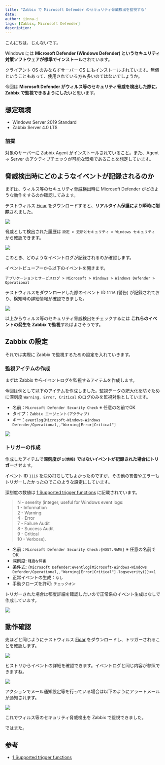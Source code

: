 ```yaml
---
title: "Zabbix で Microsoft Defender のセキュリティ脅威検出を監視する"
date: 
author: jinna-i
tags: [Zabbix, Microsoft Defender]
description: 
---
```


こんにちは、じんないです。

Windows には **Microsoft Defender (Windows Defender) というセキュリティ対策ソフトウェアが標準でインストール**されています。

クライアント OS のみならずサーバー OS にもインストールされています。無償ということもあって、使用されている方も多いのではないでしょうか。

今回は **Microsoft Defender がウィルス等のセキュリティ脅威を検出した際に、Zabbix で監視できるようにしたい**と思います。

## 想定環境

- Windows Server 2019 Standard
- Zabbix Server 4.0 LTS

### 前提

対象のサーバーに Zabbix Agent がインストールされていること。また、Agent → Server のアクティブチェックが可能な環境であることを想定しています。

## 脅威検出時にどのようなイベントが記録されるのか

まずは、ウィルス等のセキュリティ脅威検出時に Microsoft Defender がどのような動作をするのか確認してみます。

テストウィルス [Eicar](https://www.eicar.org/) をダウンロードすると、**リアルタイム保護により瞬時に削除**されました。

![](images/001.png)

脅威として検出された履歴は `設定 > 更新とセキュリティ > Windows セキュリティ` から確認できます。

![](images/002.png)

このとき、どのようなイベントログが記録されるのか確認します。

イベントビューアーから以下のイベントを開きます。

`アプリケーションとサービスログ > Microsoft > Windows > Windows Defender > Operational`

テストウィルスをダウンロードした際のイベント ID `1116` (警告) が記録されており、検知時の詳細情報が確認できました。

![](images/003.png)

以上からウィルス等のセキュリティ脅威検出をチェックするには **これらのイベントの発生を Zabbix で監視**すればよさそうです。

## Zabbix の設定

それでは実際に Zabbix で監視するための設定を入れていきます。

### 監視アイテムの作成

まずは Zabbix からイベントログを監視するアイテムを作成します。

今回は例として以下のアイテムを作成しました。監視データの肥大化を防ぐために深刻度 `Warning, Error, Critical` のログのみを監視対象としています。

- 名前：`Microsoft Defender Security Check` ※ 任意の名前でOK
- タイプ：`Zabbix エージェント(アクティブ)`
- キー：`eventlog[Microsoft-Windows-Windows Defender/Operational,,"Warning|Error|Critical"]`

![](images/004.png)

### トリガーの作成

作成したアイテムで**深刻度が `1(情報)` ではないイベントが記録された場合にトリガー**させます。

イベント ID `1116` を決め打ちしてもよかったのですが、その他の警告やエラーもトリガーしたかったのでこのような設定にしています。

深刻度の数値は [1 Supported trigger functions](https://www.zabbix.com/documentation/4.0/en/manual/appendix/triggers/functions) に記載されています。

> N - severity (integer, useful for Windows event logs:  
>  1 - Information  
>  2 - Warning  
>  4 - Error  
>  7 - Failure Audit  
>  8 - Success Audit  
>  9 - Critical  
>  10 - Verbose).  

- 名前：`Microsoft Defender Security Check:{HOST.NAME}` ※ 任意の名前でOK
- 深刻度: `軽度な障害` 
- 条件式: `{Microsoft Defender:eventlog[Microsoft-Windows-Windows Defender/Operational,,"Warning|Error|Critical"].logseverity()}<>1`
- 正常イベントの生成：`なし`
- 手動クローズを許可: `チェックオン`

トリガーされた場合は都度詳細を確認したいので正常系のイベント生成はなしで作成しています。

![](images/005.png)

## 動作確認

先ほどと同じようにテストウィルス [Eicar](https://www.eicar.org/) をダウンロードし、トリガーされることを確認します。

![](images/006.png)

ヒストリからイベントの詳細を確認できます。イベントログと同じ内容が参照できますね。

![](images/007.png)

アクションでメール通知設定等を行っている場合は以下のようにアラートメールが通知されます。

![](images/008.png)

これでウィルス等のセキュリティ脅威検出を Zabbix で監視できました。

ではまた。

## 参考

- [1 Supported trigger functions](https://www.zabbix.com/documentation/4.0/en/manual/appendix/triggers/functions)
